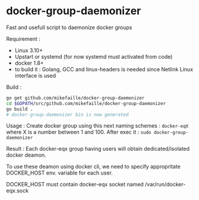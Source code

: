 # docker-group-daemonizer
Fast and usefull script to daemonize docker groups

Requirement : 
- Linux 3.10+
- Upstart or systemd (for now systemd must activated from code)
- docker 1.8+
- to build it : Golang, GCC and linux-headers is needed since Netlink Linux interface is used


Build : 
  
  ```bash
  go get github.com/mikefaille/docker-group-daemonizer
  cd $GOPATH/src/github.com/mikefaille/docker-group-daemonizer
  go build .
  # docker-group-daemonizer bin is now generated
  ```

Usage : 
  Create docker group using this next naming schemes : `docker-eqX`
  where X is a number between 1 and 100. After exec it : `sudo docker-group-daemonizer`
 
Result : 
Each docker-eqx group having users will obtain dedicated/isolated docker deamon.

To use these deamon using docker cli, we need to specify appropritate DOCKER_HOST env. variable for each user.

DOCKER_HOST must contain docker-eqx socket named /var/run/docker-eqx.sock
